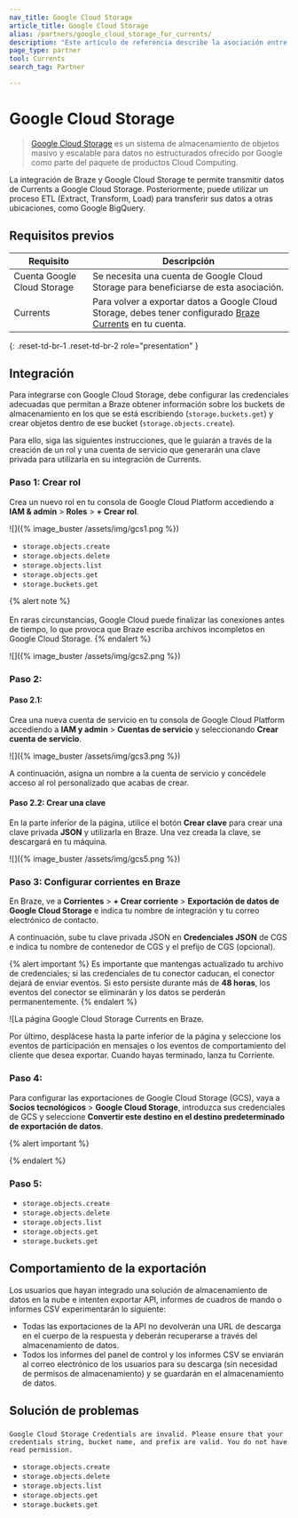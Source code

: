 ```yaml
---
nav_title: Google Cloud Storage
article_title: Google Cloud Storage
alias: /partners/google_cloud_storage_for_currents/
description: "Este artículo de referencia describe la asociación entre Braze y Google Cloud Storage, un almacenamiento de objetos masivamente escalable para datos no estructurados."
page_type: partner
tool: Currents
search_tag: Partner

---
```


# Google Cloud Storage

> [Google Cloud Storage](https://cloud.google.com/storage/) es un sistema de almacenamiento de objetos masivo y escalable para datos no estructurados ofrecido por Google como parte del paquete de productos Cloud Computing.

La integración de Braze y Google Cloud Storage te permite transmitir datos de Currents a Google Cloud Storage. Posteriormente, puede utilizar un proceso ETL (Extract, Transform, Load) para transferir sus datos a otras ubicaciones, como Google BigQuery.

## Requisitos previos

| Requisito | Descripción |
| ----------- | ----------- |
| Cuenta Google Cloud Storage | Se necesita una cuenta de Google Cloud Storage para beneficiarse de esta asociación. |
| Currents | Para volver a exportar datos a Google Cloud Storage, debes tener configurado [Braze Currents]({{site.baseurl}}/user_guide/data_and_analytics/braze_currents/#access-currents) en tu cuenta. |
{: .reset-td-br-1 .reset-td-br-2 role="presentation" }

## Integración

Para integrarse con Google Cloud Storage, debe configurar las credenciales adecuadas que permitan a Braze obtener información sobre los buckets de almacenamiento en los que se está escribiendo (`storage.buckets.get`) y crear objetos dentro de ese bucket (`storage.objects.create`). 

Para ello, siga las siguientes instrucciones, que le guiarán a través de la creación de un rol y una cuenta de servicio que generarán una clave privada para utilizarla en su integración de Currents.

### Paso 1: Crear rol

Crea un nuevo rol en tu consola de Google Cloud Platform accediendo a **IAM & admin** > **Roles** > **\+ Crear rol**.

![]({% image_buster /assets/img/gcs1.png %})



- `storage.objects.create`
- `storage.objects.delete`
- `storage.objects.list`
- `storage.objects.get`
- `storage.buckets.get`

{% alert note %}
 <br><br>En raras circunstancias, Google Cloud puede finalizar las conexiones antes de tiempo, lo que provoca que Braze escriba archivos incompletos en Google Cloud Storage. 
{% endalert %}



![]({% image_buster /assets/img/gcs2.png %})

### Paso 2: 

#### Paso 2.1: 

Crea una nueva cuenta de servicio en tu consola de Google Cloud Platform accediendo a **IAM y admin** > **Cuentas de servicio** y seleccionando **Crear cuenta de servicio**.

![]({% image_buster /assets/img/gcs3.png %})

A continuación, asigna un nombre a la cuenta de servicio y concédele acceso al rol personalizado que acabas de crear.



#### Paso 2.2: Crear una clave

En la parte inferior de la página, utilice el botón **Crear clave** para crear una clave privada **JSON** y utilizarla en Braze. Una vez creada la clave, se descargará en tu máquina.

![]({% image_buster /assets/img/gcs5.png %})

### Paso 3: Configurar corrientes en Braze

En Braze, ve a **Corrientes** > **\+ Crear corriente** > **Exportación de datos de Google Cloud Storage** e indica tu nombre de integración y tu correo electrónico de contacto.

A continuación, sube tu clave privada JSON en **Credenciales JSON** de CGS e indica tu nombre de contenedor de CGS y el prefijo de CGS (opcional). 

{% alert important %}
Es importante que mantengas actualizado tu archivo de credenciales; si las credenciales de tu conector caducan, el conector dejará de enviar eventos. Si esto persiste durante más de **48 horas**, los eventos del conector se eliminarán y los datos se perderán permanentemente.
{% endalert %}

![La página Google Cloud Storage Currents en Braze. 

Por último, desplácese hasta la parte inferior de la página y seleccione los eventos de participación en mensajes o los eventos de comportamiento del cliente que desea exportar. Cuando hayas terminado, lanza tu Corriente.

### Paso 4: 

Para configurar las exportaciones de Google Cloud Storage (GCS), vaya a **Socios tecnológicos** > **Google Cloud Storage**, introduzca sus credenciales de GCS y seleccione **Convertir este destino en el destino predeterminado de exportación de datos**.



{% alert important %}

{% endalert %}



### Paso 5: 



- `storage.objects.create`
- `storage.objects.delete`
- `storage.objects.list`
- `storage.objects.get`
- `storage.buckets.get`





## Comportamiento de la exportación

Los usuarios que hayan integrado una solución de almacenamiento de datos en la nube e intenten exportar API, informes de cuadros de mando o informes CSV experimentarán lo siguiente:

- Todas las exportaciones de la API no devolverán una URL de descarga en el cuerpo de la respuesta y deberán recuperarse a través del almacenamiento de datos.
- Todos los informes del panel de control y los informes CSV se enviarán al correo electrónico de los usuarios para su descarga (sin necesidad de permisos de almacenamiento) y se guardarán en el almacenamiento de datos.

## Solución de problemas

### 



```
Google Cloud Storage Credentials are invalid. Please ensure that your credentials string, bucket name, and prefix are valid. You do not have read permission.
```



- `storage.objects.create`
- `storage.objects.delete`
- `storage.objects.list`
- `storage.objects.get`
- `storage.buckets.get`


